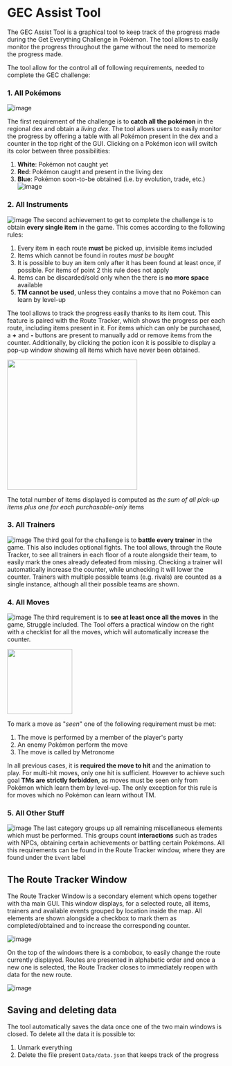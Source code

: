 # GEC Assist Tool
The GEC Assist Tool is a graphical tool to keep track of the  progress made during the Get Everything Challenge in Pokémon. The tool allows to easily monitor the progress throughout the game without the need to memorize the progress made.

The tool allow for the control all of following requirements, needed to complete the GEC challenge:

### 1.  All Pokémons
![image](/img/Main_bar_1.png)

The first requirement of the challenge is to **catch all the pokémon** in the regional dex and obtain a *living dex*. The tool allows users to easily monitor the progress by offering a table with all Pokémon present in the dex and a counter in the top right of the GUI. Clicking on a Pokémon icon will switch its color between three possibilities:
1. **White**: Pokémon not caught yet
2. **Red**: Pokémon caught and present in the living dex
3. **Blue**: Pokémon soon-to-be obtained (i.e. by evolution, trade, etc.)
![image](/img/Dex.png)

### 2. All Instruments
 ![image](/img/Main_bar_2.png)
 The second achievement to get to complete the challenge is to obtain **every single item** in the game. This comes according to the following rules:
 1. Every item in each route **must** be picked up, invisible items included
 2. Items which cannot be found in routes *must be bought*
 3. It is possible to buy an item only after it has been found at least once, if possible. For items of point 2 this rule does not apply
 4. Items can be discarded/sold only when the there is **no more space** available
 5. **TM cannot be used**, unless they contains a move that no Pokémon can learn by level-up

The tool allows to track the progress easily thanks to its item cout. This feature is paired with the Route Tracker, which shows the progress per each route, including items present in it. For items which can only be purchased, a **+** and **-** buttons are present to manually add or remove items from the counter. Additionally, by clicking the potion icon it is possible to display a pop-up window showing all items which have never been obtained.

<img src="img/Missing.png" width="300"/>

The total number of items displayed is computed as *the sum of all pick-up items plus one for each purchasable-only* items

### 3. All Trainers
 ![image](/img/Main_bar_3.png)
The third goal for the challenge is to **battle every trainer** in the game. This also includes optional fights. The tool allows, through the Route Tracker, to see all trainers in each floor of a route alongside their team, to easily mark the ones already defeated from missing. Checking a trainer will automatically increase the counter, while unchecking it will lower the counter. Trainers with multiple possible teams (e.g. rivals) are counted as a single instance, although all their possible teams are shown.

### 4. All Moves
 ![image](/img/Main_bar_4.png)
The third requirement is to **see at least once all the moves** in the game, Struggle included. The Tool offers a practical window on the right with a checklist for all the moves, which will automatically increase the counter.

<img src="img/Move_list.png" width="150"/>

To mark a move as "*seen*" one of the following requirement must be met:
1. The move is performed by a member of the player's party
2. An enemy Pokémon perform the move
3. The move is called by Metronome

In all previous cases, it is **required the move to hit** and the animation to play. For multi-hit moves, only one hit is sufficient. However to achieve such goal **TMs are strictly forbidden**, as moves must be seen only from Pokémon which learn them by level-up. The only exception for this rule is for moves which no Pokémon can learn without TM.

### 5. All Other Stuff
 ![image](/img/Main_bar_5.png)
The last category groups up all remaining miscellaneous elements which must be performed. This groups count **interactions** such as trades with NPCs, obtaining certain achievements or battling certain Pokémons. All this requirements can be found in the Route Tracker window, where they are found under the `Event` label

## The Route Tracker Window
The Route Tracker Window is a secondary element which opens together with tha main GUI. This window displays, for a selected route, all items, trainers and available events grouped by location inside the map. All elements are shown alongside a checkbox to mark them as completed/obtained and to increase the corresponding counter.

![image](/img/route_explorer.png)

On the top of the windows there is a combobox, to easily change the route currently displayed. Routes are presented in alphabetic order and once a new one is selected, the Route Tracker closes to immediately reopen with data for the new route.
 
![image](/img/Route_selector.png)

## Saving and deleting data
The tool automatically saves the data once one of the two main windows is closed. To delete all the data it is possible to:
1. Unmark everything
2. Delete the file present ``Data/data.json`` that keeps track of the progress